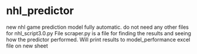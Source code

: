 # nhl_predictor
new nhl game prediction model fully automatic. do not need any other files for nhl_script3.0.py File
scraper.py is a file for finding the results and seeing how the predictor performed. Will print results to model_performance excel file on new sheet
